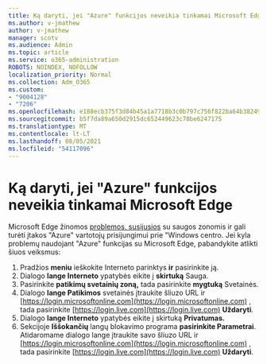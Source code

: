 ```yaml
---
title: Ką daryti, jei "Azure" funkcijos neveikia tinkamai Microsoft Edge
ms.author: v-jmathew
author: v-jmathew
manager: scotv
ms.audience: Admin
ms.topic: article
ms.service: o365-administration
ROBOTS: NOINDEX, NOFOLLOW
localization_priority: Normal
ms.collection: Adm_O365
ms.custom:
- "9004128"
- "7206"
ms.openlocfilehash: e188ecb375f3d84b45a1a7718b3c0b797c756f822ba64b3824976fe79c1e8298
ms.sourcegitcommit: b5f7da89a650d2915dc652449623c78be6247175
ms.translationtype: MT
ms.contentlocale: lt-LT
ms.lasthandoff: 08/05/2021
ms.locfileid: "54117096"
---
```

# <a name="what-to-do-if-azure-features-dont-work-properly-in-microsoft-edge"></a>Ką daryti, jei "Azure" funkcijos neveikia tinkamai Microsoft Edge

Microsoft Edge žinomos [problemos, susijusios](https://go.microsoft.com/fwlink/?linkid=2140608) su saugos zonomis ir gali turėti įtakos "Azure" vartotojų prisijungimui prie "Windows centro. Jei kyla problemų naudojant "Azure" funkcijas su Microsoft Edge, pabandykite atlikti šiuos veiksmus:

1. Pradžios **meniu** ieškokite Interneto parinktys **ir** pasirinkite ją.
2. Dialogo **lange Interneto** ypatybės eikite į **skirtuką** Sauga.
3. Pasirinkite **patikimų svetainių zoną,** tada pasirinkite **mygtuką** Svetainės.
4. Dialogo **lange Patikimos** svetainės įtraukite šliuzo URL ir [https://login.microsoftonline.com](https://login.microsoftonline.com) , tada pasirinkite [https://login.live.com](https://login.live.com) **Uždaryti**.
5. Dialogo **lange Interneto** ypatybės eikite į skirtuką **Privatumas.**
6. Sekcijoje **Iššokančių** langų blokavimo programa **pasirinkite Parametrai**. Atidaromame dialogo lange įtraukite savo šliuzo URL ir [https://login.microsoftonline.com](https://login.microsoftonline.com) , tada pasirinkite [https://login.live.com](https://login.live.com) **Uždaryti**.
